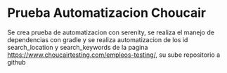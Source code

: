# Prueba Automatizacion Choucair
Se crea prueba de automatizacion con serenity, se realiza el manejo de dependencias con gradle y se realiza automatizacion de los id search_location y search_keywords
de la pagina https://www.choucairtesting.com/empleos-testing/, su sube repositorio a github
